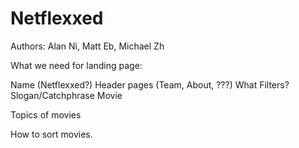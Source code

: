 Netflexxed
==========
Authors: Alan Ni, Matt Eb, Michael Zh

What we need for landing page:

Name (Netflexxed?)
Header pages (Team, About, ???)
What Filters?
Slogan/Catchphrase
Movie

Topics of movies


How to sort movies.